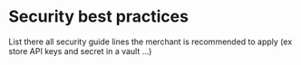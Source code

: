 # Security best practices

List there all security guide lines the merchant is recommended to apply (ex store API keys and secret in a vault ...)
